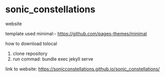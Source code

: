 # sonic_constellations
website

template used minimal:- https://github.com/pages-themes/minimal 

how to download tolocal
1. clone repository
2. run commad: bundle exec jekyll serve

link to website: https://sonicconstellations.github.io/sonic_constellations/
